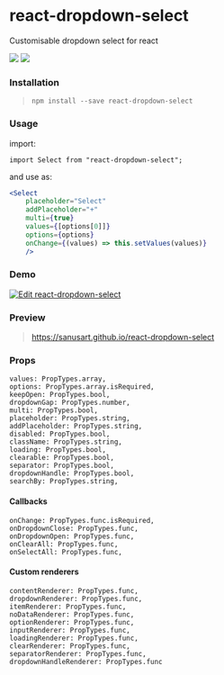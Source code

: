 # react-dropdown-select
Customisable dropdown select for react

![](https://badgen.net/bundlephobia/minzip/react-dropdown-select)
![](https://img.shields.io/npm/v/react-dropdown-select.svg)

### Installation

> `npm install --save react-dropdown-select`

### Usage

import:

```import Select from "react-dropdown-select";```

and use as:
 
```jsx
<Select
	placeholder="Select"
	addPlaceholder="+"
	multi={true}
	values={[options[0]]}
	options={options}
	onChange={(values) => this.setValues(values)}
	/>
```

### Demo

[![Edit react-dropdown-select](https://codesandbox.io/static/img/play-codesandbox.svg)](https://codesandbox.io/s/p54p8y1987?autoresize=1)

### Preview
> https://sanusart.github.io/react-dropdown-select

### Props

	values: PropTypes.array,
	options: PropTypes.array.isRequired,
	keepOpen: PropTypes.bool,
	dropdownGap: PropTypes.number,
	multi: PropTypes.bool,
	placeholder: PropTypes.string,
	addPlaceholder: PropTypes.string,
	disabled: PropTypes.bool,
	className: PropTypes.string,
	loading: PropTypes.bool,
	clearable: PropTypes.bool,
	separator: PropTypes.bool,
	dropdownHandle: PropTypes.bool,
	searchBy: PropTypes.string,

#### Callbacks
	
	onChange: PropTypes.func.isRequired,
	onDropdownClose: PropTypes.func,
	onDropdownOpen: PropTypes.func,
	onClearAll: PropTypes.func,
	onSelectAll: PropTypes.func,
	
#### Custom renderers

	contentRenderer: PropTypes.func,
	dropdownRenderer: PropTypes.func,
	itemRenderer: PropTypes.func,
	noDataRenderer: PropTypes.func,
	optionRenderer: PropTypes.func,
	inputRenderer: PropTypes.func,
	loadingRenderer: PropTypes.func,
	clearRenderer: PropTypes.func,
	separatorRenderer: PropTypes.func,
	dropdownHandleRenderer: PropTypes.func
